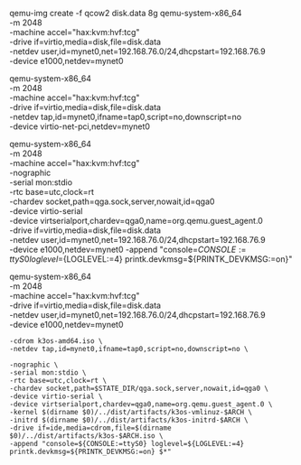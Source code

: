 qemu-img create -f qcow2 disk.data 8g
qemu-system-x86_64 \
    -m 2048 \
    -machine accel="hax:kvm:hvf:tcg" \
    -drive if=virtio,media=disk,file=disk.data \
    -netdev user,id=mynet0,net=192.168.76.0/24,dhcpstart=192.168.76.9 \
    -device e1000,netdev=mynet0

qemu-system-x86_64 \
    -m 2048 \
    -machine accel="hax:kvm:hvf:tcg" \
    -drive if=virtio,media=disk,file=disk.data \
    -netdev tap,id=mynet0,ifname=tap0,script=no,downscript=no \
    -device virtio-net-pci,netdev=mynet0



qemu-system-x86_64 \
    -m 2048 \
    -machine accel="hax:kvm:hvf:tcg" \
    -nographic \
    -serial mon:stdio \
    -rtc base=utc,clock=rt \
    -chardev socket,path=qga.sock,server,nowait,id=qga0 \
    -device virtio-serial \
    -device virtserialport,chardev=qga0,name=org.qemu.guest_agent.0 \
    -drive if=virtio,media=disk,file=disk.data \
    -netdev user,id=mynet0,net=192.168.76.0/24,dhcpstart=192.168.76.9 \
    -device e1000,netdev=mynet0
    -append "console=${CONSOLE:=ttyS0} loglevel=${LOGLEVEL:=4} printk.devkmsg=${PRINTK_DEVKMSG:=on}"



qemu-system-x86_64 \
    -m 2048 \
    -machine accel="hax:kvm:hvf:tcg" \
    -drive if=virtio,media=disk,file=disk.data \
    -netdev user,id=mynet0,net=192.168.76.0/24,dhcpstart=192.168.76.9 \
    -device e1000,netdev=mynet0

    -cdrom k3os-amd64.iso \
    -netdev tap,id=mynet0,ifname=tap0,script=no,downscript=no \

    -nographic \
    -serial mon:stdio \
    -rtc base=utc,clock=rt \
    -chardev socket,path=$STATE_DIR/qga.sock,server,nowait,id=qga0 \
    -device virtio-serial \
    -device virtserialport,chardev=qga0,name=org.qemu.guest_agent.0 \
    -kernel $(dirname $0)/../dist/artifacts/k3os-vmlinuz-$ARCH \
    -initrd $(dirname $0)/../dist/artifacts/k3os-initrd-$ARCH \
    -drive if=ide,media=cdrom,file=$(dirname $0)/../dist/artifacts/k3os-$ARCH.iso \
    -append "console=${CONSOLE:=ttyS0} loglevel=${LOGLEVEL:=4} printk.devkmsg=${PRINTK_DEVKMSG:=on} $*"